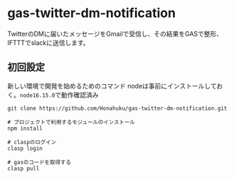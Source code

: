 # gas-twitter-dm-notification

TwitterのDMに届いたメッセージをGmailで受信し、その結果をGASで整形、IFTTTでslackに送信します。

## 初回設定

新しい環境で開発を始めるためのコマンド
nodeは事前にインストールしておく。`node16.15.0`で動作確認済み

```
git clone https://github.com/Honahuku/gas-twitter-dm-notification.git

# プロジェクトで利用するモジュールのインストール
npm install

# claspのログイン
clasp login

# gasのコードを取得する
clasp pull
```
